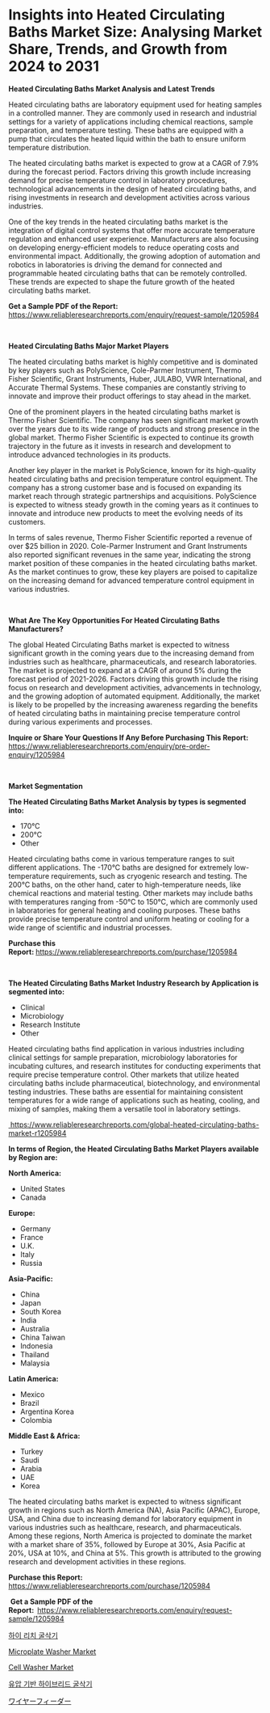 <p><h1>Insights into Heated Circulating Baths Market Size: Analysing Market Share, Trends, and Growth from 2024 to 2031</h1></p><p><strong>Heated Circulating Baths Market Analysis and Latest Trends</strong></p>
<p><p>Heated circulating baths are laboratory equipment used for heating samples in a controlled manner. They are commonly used in research and industrial settings for a variety of applications including chemical reactions, sample preparation, and temperature testing. These baths are equipped with a pump that circulates the heated liquid within the bath to ensure uniform temperature distribution.</p><p>The heated circulating baths market is expected to grow at a CAGR of 7.9% during the forecast period. Factors driving this growth include increasing demand for precise temperature control in laboratory procedures, technological advancements in the design of heated circulating baths, and rising investments in research and development activities across various industries.</p><p>One of the key trends in the heated circulating baths market is the integration of digital control systems that offer more accurate temperature regulation and enhanced user experience. Manufacturers are also focusing on developing energy-efficient models to reduce operating costs and environmental impact. Additionally, the growing adoption of automation and robotics in laboratories is driving the demand for connected and programmable heated circulating baths that can be remotely controlled. These trends are expected to shape the future growth of the heated circulating baths market.</p></p>
<p><strong>Get a Sample PDF of the Report:&nbsp;</strong> <a href="https://www.reliableresearchreports.com/enquiry/request-sample/1205984">https://www.reliableresearchreports.com/enquiry/request-sample/1205984</a></p>
<p>&nbsp;</p>
<p><strong>Heated Circulating Baths Major Market Players</strong></p>
<p><p>The heated circulating baths market is highly competitive and is dominated by key players such as PolyScience, Cole-Parmer Instrument, Thermo Fisher Scientific, Grant Instruments, Huber, JULABO, VWR International, and Accurate Thermal Systems. These companies are constantly striving to innovate and improve their product offerings to stay ahead in the market.</p><p>One of the prominent players in the heated circulating baths market is Thermo Fisher Scientific. The company has seen significant market growth over the years due to its wide range of products and strong presence in the global market. Thermo Fisher Scientific is expected to continue its growth trajectory in the future as it invests in research and development to introduce advanced technologies in its products.</p><p>Another key player in the market is PolyScience, known for its high-quality heated circulating baths and precision temperature control equipment. The company has a strong customer base and is focused on expanding its market reach through strategic partnerships and acquisitions. PolyScience is expected to witness steady growth in the coming years as it continues to innovate and introduce new products to meet the evolving needs of its customers.</p><p>In terms of sales revenue, Thermo Fisher Scientific reported a revenue of over $25 billion in 2020. Cole-Parmer Instrument and Grant Instruments also reported significant revenues in the same year, indicating the strong market position of these companies in the heated circulating baths market. As the market continues to grow, these key players are poised to capitalize on the increasing demand for advanced temperature control equipment in various industries.</p></p>
<p>&nbsp;</p>
<p><strong>What Are The Key Opportunities For Heated Circulating Baths Manufacturers?</strong></p>
<p><p>The global Heated Circulating Baths market is expected to witness significant growth in the coming years due to the increasing demand from industries such as healthcare, pharmaceuticals, and research laboratories. The market is projected to expand at a CAGR of around 5% during the forecast period of 2021-2026. Factors driving this growth include the rising focus on research and development activities, advancements in technology, and the growing adoption of automated equipment. Additionally, the market is likely to be propelled by the increasing awareness regarding the benefits of heated circulating baths in maintaining precise temperature control during various experiments and processes.</p></p>
<p><strong>Inquire or Share Your Questions If Any Before Purchasing This Report:</strong> <a href="https://www.reliableresearchreports.com/enquiry/pre-order-enquiry/1205984">https://www.reliableresearchreports.com/enquiry/pre-order-enquiry/1205984</a></p>
<p>&nbsp;</p>
<p><strong>Market Segmentation</strong></p>
<p><strong>The Heated Circulating Baths Market Analysis by types is segmented into:</strong></p>
<p><ul><li>170°C</li><li>200°C</li><li>Other</li></ul></p>
<p><p>Heated circulating baths come in various temperature ranges to suit different applications. The -170°C baths are designed for extremely low-temperature requirements, such as cryogenic research and testing. The 200°C baths, on the other hand, cater to high-temperature needs, like chemical reactions and material testing. Other markets may include baths with temperatures ranging from -50°C to 150°C, which are commonly used in laboratories for general heating and cooling purposes. These baths provide precise temperature control and uniform heating or cooling for a wide range of scientific and industrial processes.</p></p>
<p><strong>Purchase this Report:&nbsp;</strong><a href="https://www.reliableresearchreports.com/purchase/1205984">https://www.reliableresearchreports.com/purchase/1205984</a></p>
<p>&nbsp;</p>
<p><strong>The Heated Circulating Baths Market Industry Research by Application is segmented into:</strong></p>
<p><ul><li>Clinical</li><li>Microbiology</li><li>Research Institute</li><li>Other</li></ul></p>
<p><p>Heated circulating baths find application in various industries including clinical settings for sample preparation, microbiology laboratories for incubating cultures, and research institutes for conducting experiments that require precise temperature control. Other markets that utilize heated circulating baths include pharmaceutical, biotechnology, and environmental testing industries. These baths are essential for maintaining consistent temperatures for a wide range of applications such as heating, cooling, and mixing of samples, making them a versatile tool in laboratory settings.</p></p>
<p><a href="https://www.reliableresearchreports.com/global-heated-circulating-baths-market-r1205984">&nbsp;https://www.reliableresearchreports.com/global-heated-circulating-baths-market-r1205984</a></p>
<p><strong>In terms of Region, the Heated Circulating Baths Market Players available by Region are:</strong></p>
<p>
    <p> <strong> North America: </strong>
        <ul>
            <li>United States</li>
            <li>Canada</li>
        </ul>
        </p> 
    <p> <strong> Europe: </strong>
        <ul>
            <li>Germany</li>
            <li>France</li>
            <li>U.K.</li>
            <li>Italy</li>
            <li>Russia</li>
        </ul>
        </p> 
    <p> <strong> Asia-Pacific: </strong>
        <ul>
            <li>China</li>
            <li>Japan</li>
            <li>South Korea</li>
            <li>India</li>
            <li>Australia</li>
            <li>China Taiwan</li>
            <li>Indonesia</li>
            <li>Thailand</li>
            <li>Malaysia</li>
        </ul>
        </p> 
    <p> <strong> Latin America: </strong>
        <ul>
            <li>Mexico</li>
            <li>Brazil</li>
            <li>Argentina Korea</li>
            <li>Colombia</li>
        </ul>
        </p> 
    <p> <strong> Middle East & Africa: </strong>
        <ul>
            <li>Turkey</li>
            <li>Saudi</li>
            <li>Arabia</li>
            <li>UAE</li>
            <li>Korea</li>
        </ul>
    </p>
    </p>
<p><p>The heated circulating baths market is expected to witness significant growth in regions such as North America (NA), Asia Pacific (APAC), Europe, USA, and China due to increasing demand for laboratory equipment in various industries such as healthcare, research, and pharmaceuticals. Among these regions, North America is projected to dominate the market with a market share of 35%, followed by Europe at 30%, Asia Pacific at 20%, USA at 10%, and China at 5%. This growth is attributed to the growing research and development activities in these regions.</p></p>
<p><strong>Purchase this Report: </strong><a href="https://www.reliableresearchreports.com/purchase/1205984">https://www.reliableresearchreports.com/purchase/1205984</a></p>
<p>&nbsp;<strong>Get a Sample PDF of the Report:&nbsp;&nbsp;</strong><a href="https://www.reliableresearchreports.com/enquiry/request-sample/1205984">https://www.reliableresearchreports.com/enquiry/request-sample/1205984</a></p>
<p><strong></strong></p>
<p><p><a href="https://github.com/mpodehpw07370073/Market-Research-Report-List-2/blob/main/8897189167493.md">하이 리치 굴삭기</a></p><p><a href="https://github.com/markusgodoy/Market-Research-Report-List-4/blob/main/microplate-washer-market.md">Microplate Washer Market</a></p><p><a href="https://github.com/luckyshygirl/Market-Research-Report-List-5/blob/main/cell-washer-market.md">Cell Washer Market</a></p><p><a href="https://github.com/nicholasellison0076890/Market-Research-Report-List-1/blob/main/3275030167492.md">유압 기반 하이브리드 굴삭기</a></p><p><a href="https://github.com/CarlieShields/Market-Research-Report-List-1/blob/main/6195026156557.md">ワイヤーフィーダー</a></p></p>